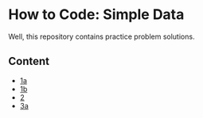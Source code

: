# How to Code: Simple Data

Well, this repository contains practice problem solutions.

## Content
* [1a](1a)
* [1b](1b)
* [2](2)
* [3a](3a)